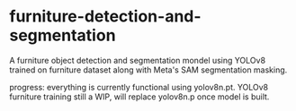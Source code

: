 # furniture-detection-and-segmentation
A furniture object detection and segmentation mondel using YOLOv8 trained on furniture dataset along with Meta's SAM segmentation masking.

progress: everything is currently functional using yolov8n.pt. YOLOv8 furniture training still a WIP, will replace yolov8n.p once model is built.
